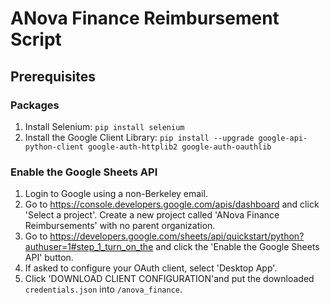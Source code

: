 # ANova Finance Reimbursement Script 

## Prerequisites

### Packages
1. Install Selenium: `pip install selenium`
2. Install the Google Client Library: `pip install --upgrade google-api-python-client google-auth-httplib2 google-auth-oauthlib`


### Enable the Google Sheets API
1. Login to Google using a non-Berkeley email.
2. Go to https://console.developers.google.com/apis/dashboard and click 'Select a project'. Create a new project called 'ANova Finance Reimbursements' with no parent organization.
3. Go to https://developers.google.com/sheets/api/quickstart/python?authuser=1#step_1_turn_on_the and click the 'Enable the Google Sheets API' button.
4. If asked to configure your OAuth client, select 'Desktop App'.
5. Click 'DOWNLOAD CLIENT CONFIGURATION'and put the downloaded `credentials.json` into `/anova_finance`.

